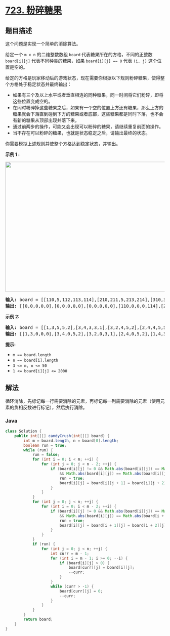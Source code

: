 # [723. 粉碎糖果](https://leetcode.cn/problems/candy-crush)

## 题目描述

<p>这个问题是实现一个简单的消除算法。</p>

<p>给定一个&nbsp;<code>m x n</code>&nbsp;的二维整数数组 <code>board</code> 代表糖果所在的方格，不同的正整数 <code>board[i][j]</code> 代表不同种类的糖果，如果 <code>board[i][j] == 0</code> 代表&nbsp;<code>(i, j)</code> 这个位置是空的。</p>

<p>给定的方格是玩家移动后的游戏状态，现在需要你根据以下规则粉碎糖果，使得整个方格处于稳定状态并最终输出：</p>

<ul>
	<li>如果有三个及以上水平或者垂直相连的同种糖果，同一时间将它们粉碎，即将这些位置变成空的。</li>
	<li>在同时粉碎掉这些糖果之后，如果有一个空的位置上方还有糖果，那么上方的糖果就会下落直到碰到下方的糖果或者底部，这些糖果都是同时下落，也不会有新的糖果从顶部出现并落下来。</li>
	<li>通过前两步的操作，可能又会出现可以粉碎的糖果，请继续重复前面的操作。</li>
	<li>当不存在可以粉碎的糖果，也就是状态稳定之后，请输出最终的状态。</li>
</ul>

<p>你需要模拟上述规则并使整个方格达到稳定状态，并输出。</p>

<p><strong>示例 1 :</strong></p>

<p><img src="https://fastly.jsdelivr.net/gh/doocs/leetcode@main/solution/0700-0799/0723.Candy%20Crush/images/candy_crush_example_2.png" style="height: 411px; width: 600px;" /></p>

<pre>
<strong>输入: </strong>board = [[110,5,112,113,114],[210,211,5,213,214],[310,311,3,313,314],[410,411,412,5,414],[5,1,512,3,3],[610,4,1,613,614],[710,1,2,713,714],[810,1,2,1,1],[1,1,2,2,2],[4,1,4,4,1014]]
<strong>输出: </strong>[[0,0,0,0,0],[0,0,0,0,0],[0,0,0,0,0],[110,0,0,0,114],[210,0,0,0,214],[310,0,0,113,314],[410,0,0,213,414],[610,211,112,313,614],[710,311,412,613,714],[810,411,512,713,1014]]
</pre>

<p><strong>示例 2:</strong></p>

<pre>
<strong>输入:</strong> board = [[1,3,5,5,2],[3,4,3,3,1],[3,2,4,5,2],[2,4,4,5,5],[1,4,4,1,1]]
<strong>输出:</strong> [[1,3,0,0,0],[3,4,0,5,2],[3,2,0,3,1],[2,4,0,5,2],[1,4,3,1,1]]
</pre>

<p><strong>提示:</strong></p>

<ul>
	<li><code>m == board.length</code></li>
	<li><code>n == board[i].length</code></li>
	<li><code>3 &lt;= m, n &lt;= 50</code></li>
	<li><code>1 &lt;= board[i][j] &lt;= 2000</code></li>
</ul>

## 解法

循环消除，先标记每一行需要消除的元素，再标记每一列需要消除的元素（使用元素的负相反数进行标记），然后执行消除。

### **Java**

```java
class Solution {
    public int[][] candyCrush(int[][] board) {
        int m = board.length, n = board[0].length;
        boolean run = true;
        while (run) {
            run = false;
            for (int i = 0; i < m; ++i) {
                for (int j = 0; j < n - 2; ++j) {
                    if (board[i][j] != 0 && Math.abs(board[i][j]) == Math.abs(board[i][j + 1])
                        && Math.abs(board[i][j]) == Math.abs(board[i][j + 2])) {
                        run = true;
                        board[i][j] = board[i][j + 1] = board[i][j + 2] = -Math.abs(board[i][j]);
                    }
                }
            }
            for (int j = 0; j < n; ++j) {
                for (int i = 0; i < m - 2; ++i) {
                    if (board[i][j] != 0 && Math.abs(board[i][j]) == Math.abs(board[i + 1][j])
                        && Math.abs(board[i][j]) == Math.abs(board[i + 2][j])) {
                        run = true;
                        board[i][j] = board[i + 1][j] = board[i + 2][j] = -Math.abs(board[i][j]);
                    }
                }
            }
            if (run) {
                for (int j = 0; j < n; ++j) {
                    int curr = m - 1;
                    for (int i = m - 1; i >= 0; --i) {
                        if (board[i][j] > 0) {
                            board[curr][j] = board[i][j];
                            --curr;
                        }
                    }
                    while (curr > -1) {
                        board[curr][j] = 0;
                        --curr;
                    }
                }
            }
        }
        return board;
    }
}
```
